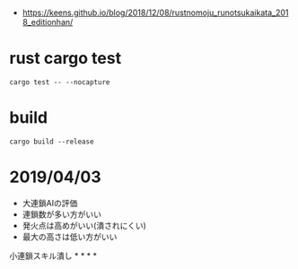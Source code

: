 # 


* https://keens.github.io/blog/2018/12/08/rustnomoju_runotsukaikata_2018_editionhan/

# rust cargo test
`cargo test -- --nocapture`

# build
`cargo build --release`


# 2019/04/03
* 大連鎖AIの評価
* 連鎖数が多い方がいい
* 発火点は高めがいい(潰されにくい)
* 最大の高さは低い方がいい

小連鎖スキル潰し
* 
* 
* 
* 
